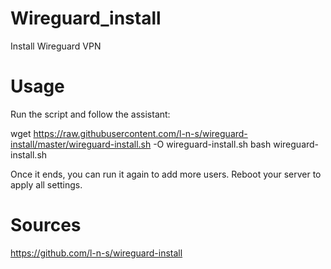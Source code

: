 # Wireguard_install
Install Wireguard VPN 
# Usage

Run the script and follow the assistant:

wget https://raw.githubusercontent.com/l-n-s/wireguard-install/master/wireguard-install.sh -O wireguard-install.sh
bash wireguard-install.sh

Once it ends, you can run it again to add more users. Reboot your server to apply all settings.
# Sources
https://github.com/l-n-s/wireguard-install

